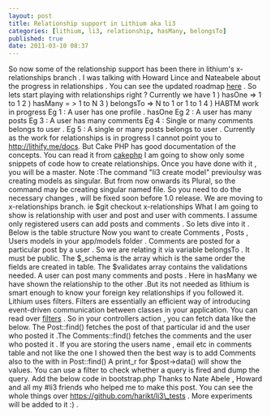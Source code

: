 ```yaml
---
layout: post
title: Relationship support in Lithium aka li3
categories: [lithium, li3, relationship, hasMany, belongsTo]
published: true
date: 2011-03-10 08:37
---
```

So now some of the relationship support has been there in lithium's x-relationships branch . I was talking with Howard Lince and Nateabele about the progress in relationships .  You can see the updated roadmap [here](http://dev.lithify.me/lithium/wiki/about/roadmap) .  So lets start playing with relationships right ?  Currently we have  1 ) hasOne =\> 1 to 1  2 ) hasMany = \> 1 to N  3 ) belongsTo =\> N to 1 or 1 to 1  4 ) HABTM work in progress  Eg 1 : A user has one profile . hasOne  Eg 2 : A user has many posts  Eg 3 : A user has many comments  Eg 4 : Single or many comments belongs to user .  Eg 5 : A single or many posts belongs to user .  Currently as the work for relationships is in progress I cannot point you to http://lithify.me/docs. But Cake PHP has good documentation of the concepts. You can read it from [cakephp](http://book.cakephp.org/view/1039/Associations-Linking-Models-)  I am going to show only some snippets of code how to create relationships. Once you have done with it , you will be a master.  Note :The command "li3 create model" previoulsy was creating models as singular. But from now onwards its Plural, so the command may be creating singular named file. So you need to do the necessary changes , will be fixed soon before 1.0 release.  We are moving to x-relationships branch. ie  $git checkout x-relationships  What I am going to show is relationship with user and post and user with comments. I assume only registered users can add posts and comments .  So lets dive into it .  Below is the table structure  Now you want to create Comments , Posts , Users models in your app/models folder .  Comments are posted for a particular post by a user .  So we are relating it via variable belongsTo . It must be public.  The $\_schema is the array which is the same order the fields are created in table.  The $validates array contains the validations needed.  A user can post many comments and posts . Here in hasMany we have shown the relationship to the other .But its not needed as lithium is smart enough to know your foreign key relationships if you followed it.  Lithium uses filters. Filters are essentially an efficient way of introducing event-driven communication between classes in your application. You can read over [filters](http://dev.lithify.me/drafts/source/en/02_lithium_basics/02_filters.wiki) .  So in your controllers action , you can fetch data like the below.  The Post::find() fetches the post of that particular id and the user who posted it .The Comments::find() fetches the comments and the user who posted it .  If you are storing the users name , email etc in comments table and not like the one I showed then the best way is to add Comments also to the with in Post::find()  A print\_r for $post-\>data() will show the values. You can use a filter to check whether a query is fired and dump the query.  Add the below code in bootstrap.php  Thanks to Nate Abele , Howard and all my \#li3 friends who helped me to make this post.  You can see the whole things over https://github.com/harikt/li3\_tests . More experiments will be added to it :) .   
